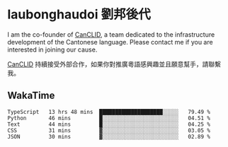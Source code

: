 # laubonghaudoi 劉邦後代

I am the co-founder of [CanCLID](https://github.com/CanCLID), a team dedicated to the infrastructure development of the Cantonese language. Please contact me if you are interested in joining our cause.

[CanCLID](https://github.com/CanCLID) 持續接受外部合作，如果你對推廣粵語感興趣並且願意幫手，請聯繫我。


## WakaTime

<!--START_SECTION:waka-->
```text
TypeScript   13 hrs 48 mins  ████████████████████░░░░░   79.49 % 
Python       46 mins         █░░░░░░░░░░░░░░░░░░░░░░░░   04.51 % 
Text         44 mins         █░░░░░░░░░░░░░░░░░░░░░░░░   04.25 % 
CSS          31 mins         ▓░░░░░░░░░░░░░░░░░░░░░░░░   03.05 % 
JSON         30 mins         ▓░░░░░░░░░░░░░░░░░░░░░░░░   02.89 % 
```
<!--END_SECTION:waka-->
